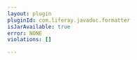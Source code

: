 ```yaml
---
layout: plugin
pluginId: com.liferay.javadoc.formatter
isJarAvailable: true
error: NONE
violations: []

---
```

